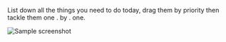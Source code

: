 List down all the things you need to do today, drag them by priority then tackle them one . by . one.

![Sample screenshot](https://github.com/osorioleomar/daily-todo/assets/7484046/3d86bd9d-750f-4e09-91e1-e17c86378882)

